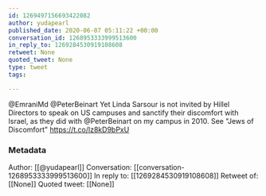 ```yaml
---
id: 1269497156693422082
author: yudapearl
published_date: 2020-06-07 05:11:22 +00:00
conversation_id: 1268953333999513600
in_reply_to: 1269284530919108608
retweet: None
quoted_tweet: None
type: tweet
tags:

---
```


@EmraniMd @PeterBeinart Yet Linda Sarsour is not invited by Hillel Directors to speak on US campuses and sanctify their discomfort with Israel, as they did with @PeterBeinart  on my campus in 2010. See "Jews of Discomfort" https://t.co/lz8kD9bPxU

### Metadata

Author: [[@yudapearl]]
Conversation: [[conversation-1268953333999513600]]
In reply to: [[1269284530919108608]]
Retweet of: [[None]]
Quoted tweet: [[None]]
